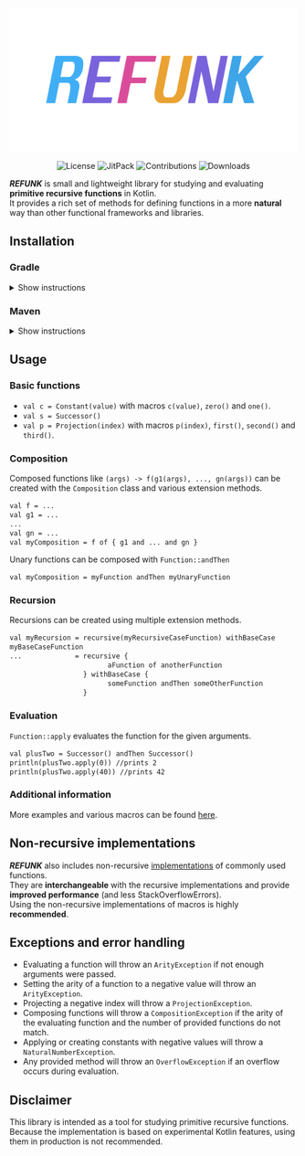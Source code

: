 <p align="center"><img alt="REFUNK" src="doc/logo_transparent.png"></p>

<p align="center">
    <img alt="License" src="https://img.shields.io/github/license/DerYeger/refunk?color=40aef6&style=for-the-badge">
    <img alt="JitPack" src="https://img.shields.io/jitpack/v/github/DerYeger/refunk?color=7963dc&style=for-the-badge">
    <img alt="Contributions" src="https://img.shields.io/badge/contributions-welcome-da4c99?style=for-the-badge">
    <img alt="Downloads" src="https://img.shields.io/jitpack/dm/github/DerYeger/refunk?color=eaa232&style=for-the-badge">
</p>

***REFUNK*** is small and lightweight library for studying and evaluating **primitive recursive functions** in Kotlin.\
It provides a rich set of methods for defining functions in a more **natural** way than other functional frameworks and libraries.

## Installation

### Gradle

<details>
<summary>Show instructions</summary>
<pre>
allprojects {
  repositories {
    ...
    maven { url 'https://jitpack.io' }
  }
}
</pre>
<pre>
dependencies {
  implementation 'eu.yeger:refunk:v2.0.1'
}
</pre>
</details>


### Maven

<details>
<summary>Show instructions</summary>
<pre>
&lt;repositories&gt;
  &lt;repository&gt;
    &lt;id&gt;jitpack.io&lt;/id&gt;
    &lt;url&gt;https://jitpack.io&lt;/url&gt;
  &lt;/repository&gt;
&lt;/repositories&gt;
</pre>
<pre>
&lt;dependency&gt;
  &lt;groupId&gt;eu.yeger&lt;/groupId&gt;
    &lt;artifactId&gt;refunk&lt;/artifactId&gt;
  &lt;version&gt;v2.0.1&lt;/version&gt;
&lt;/dependency&gt;
</pre>
</details>

## Usage

### Basic functions

- `val c = Constant(value)` with macros `c(value)`, `zero()` and `one()`.
- `val s = Successor()`
- `val p = Projection(index)` with macros `p(index)`, `first()`, `second()` and `third()`.

### Composition

Composed functions like `(args) -> f(g1(args), ..., gn(args))` can be created with the `Composition` class and various extension methods.
```
val f = ... 
val g1 = ... 
...
val gn = ...
val myComposition = f of { g1 and ... and gn }
```
Unary functions can be composed with `Function::andThen`
```
val myComposition = myFunction andThen myUnaryFunction
```

### Recursion

Recursions can be created using multiple extension methods.
```
val myRecursion = recursive(myRecursiveCaseFunction) withBaseCase myBaseCaseFunction                
...             = recursive { 
                        aFunction of anotherFunction 
                  } withBaseCase { 
                        someFunction andThen someOtherFunction 
                  }
```

### Evaluation

`Function::apply` evaluates the function for the given arguments.
```
val plusTwo = Successor() andThen Successor()
println(plusTwo.apply(0)) //prints 2
println(plusTwo.apply(40)) //prints 42
```

### Additional information

More examples and various macros can be found [here](src/main/kotlin/eu/yeger/refunk/recursive/RecursiveFunctions.kt).

## Non-recursive implementations

***REFUNK*** also includes non-recursive [implementations](src/main/kotlin/eu/yeger/refunk/non_recursive/NonRecursiveFunctions.kt) of commonly used functions.\
They are **interchangeable** with the recursive implementations and provide **improved performance** (and less StackOverflowErrors).\
Using the non-recursive implementations of macros is highly **recommended**.

## Exceptions and error handling

- Evaluating a function will throw an `ArityException` if not enough arguments were passed.
- Setting the arity of a function to a negative value will throw an `ArityException`.
- Projecting a negative index will throw a `ProjectionException`.
- Composing functions will throw a `CompositionException` if the arity of the evaluating function and the number of provided functions do not match.
- Applying or creating constants with negative values will throw a `NaturalNumberException`.
- Any provided method will throw an `OverflowException` if an overflow occurs during evaluation.

## Disclaimer

This library is intended as a tool for studying primitive recursive functions.\
Because the implementation is based on experimental Kotlin features, using them in production is not recommended.
